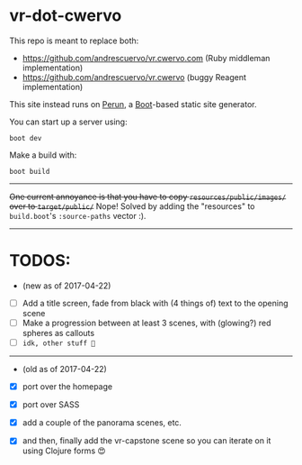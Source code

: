 # vr-dot-cwervo

This repo is meant to replace both:

- https://github.com/andrescuervo/vr.cwervo.com (Ruby middleman implementation)
- https://github.com/andrescuervo/vr.cwervo (buggy Reagent implementation)

This site instead runs on [Perun](https://github.com/hashobject/perun),
a  [Boot](https://github.com/boot-clj/boot)-based static site generator.

You can start up a server using:

```
boot dev
```

Make a build with:

```
boot build
```

----

~~One current annoyance is that you have to copy `resources/public/images/` over
to `target/public/`~~ Nope! Solved by adding the "resources" to `build.boot`'s
`:source-paths` vector :).

---

# TODOS:

- (new as of 2017-04-22)
- [ ] Add a title screen, fade from black with (4 things of) text to the opening scene
- [ ] Make a progression between at least 3 scenes, with (glowing?) red spheres as callouts
- [ ] `idk, other stuff 😬`

------

- (old as of 2017-04-22)
- [x] port over the homepage
- [x] port over SASS
- [x] add a couple of the panorama scenes, etc.
- [x] and then, finally add the vr-capstone scene so you can iterate on it using Clojure forms 😍

